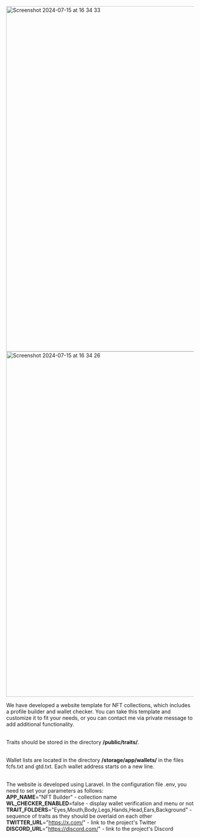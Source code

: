 <img width="925" alt="Screenshot 2024-07-15 at 16 34 33" src="https://github.com/user-attachments/assets/b89f0d7e-aee5-47f1-a776-2cdd3820d6fe">

<img width="925" alt="Screenshot 2024-07-15 at 16 34 26" src="https://github.com/user-attachments/assets/f029c425-f7de-4aea-a850-aa9ff4646951">

<p>
We have developed a website template for NFT collections, which includes a profile builder and wallet checker. You can take this template and customize it to fit your needs, or you can contact me via private message to add additional functionality.<br><br>

Traits should be stored in the directory **/public/traits/**.<br><br>

Wallet lists are located in the directory **/storage/app/wallets/** in the files fcfs.txt and gtd.txt. Each wallet address starts on a new line.<br><br>

The website is developed using Laravel. In the configuration file .env, you need to set your parameters as follows:<br>
**APP_NAME**="NFT Builder" - collection name<br>
**WL_CHECKER_ENABLED**=false - display wallet verification and menu or not<br>
**TRAIT_FOLDERS**="Eyes,Mouth,Body,Legs,Hands,Head,Ears,Background" - sequence of traits as they should be overlaid on each other<br>
**TWITTER_URL**="https://x.com/" - link to the project's Twitter<br>
**DISCORD_URL**="https://discord.com/" - link to the project's Discord<br>
</p>

